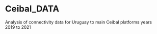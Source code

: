 # Ceibal_DATA
Analysis of connectivity data for Uruguay to main Ceibal platforms years 2019 to 2021
